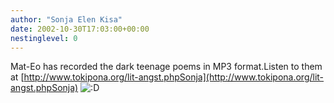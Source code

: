 ```yaml
---
author: "Sonja Elen Kisa"
date: 2002-10-30T17:03:00+00:00
nestinglevel: 0
---
```

Mat-Eo has recorded the dark teenage poems in MP3 format.Listen to them at [http://www.tokipona.org/lit-angst.phpSonja](http://www.tokipona.org/lit-angst.phpSonja) ![:D](images/smilies/icon_e_biggrin.gif "Very Happy")